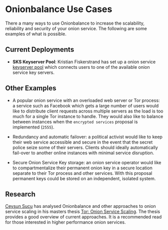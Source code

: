 # Onionbalance Use Cases

There a many ways to use Onionbalance to increase the scalability,
reliability and security of your onion service. The following are some
examples of what is possible.

## Current Deployments

* **SKS Keyserver Pool**: Kristian Fiskerstrand has set up a onion service
  [keyserver pool](https://sks-keyservers.net/overview-of-pools.php#pool_tor)
  which connects users to one of the available onion service key servers.

## Other Examples

* A popular onion service with an overloaded web server or Tor process:
  a service such as Facebook which gets a large number of users would
  like to distribute client requests across multiple servers as the
  load is too much for a single Tor instance to handle. They would
  also like to balance between instances when the `encrypted
  services` proposal is implemented (`2555`).

* Redundancy and automatic failover: a political activist would like to keep
  their web service accessible and secure in the event that the secret police
  seize some of their servers. Clients should ideally automatically fail-over
  to another online instances with minimal service disruption.

* Secure Onion Service Key storage: an onion service operator would like to
  compartmentalize their permanent onion key in a secure location separate to
  their Tor process and other services. With this proposal permanent keys could
  be stored on an independent, isolated system.

## Research

[Ceysun Sucu](https://github.com/csucu) has analysed Onionbalance and
other approaches to onion service scaling in his masters thesis [Tor:
Onion Service
Scaling](https://www.benthamsgaze.org/wp-content/uploads/2015/11/sucu-torscaling.pdf).
The thesis provides a good overview of current approaches. It is a
recommended read for those interested in higher performance onion
services.
